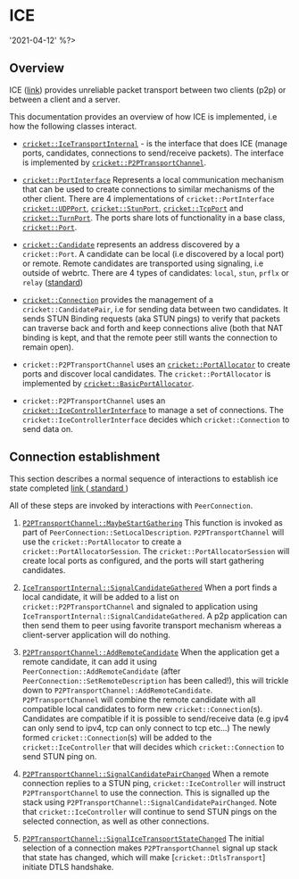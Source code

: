 # ICE

<?% config.freshness.owner = 'jonaso' %?> <?% config.freshness.reviewed =
'2021-04-12' %?>

## Overview

ICE ([link](https://developer.mozilla.org/en-US/docs/Glossary/ICE)) provides
unreliable packet transport between two clients (p2p) or between a client and a
server.

This documentation provides an overview of how ICE is implemented, i.e how the
following classes interact.

*   [`cricket::IceTransportInternal`](https://source.chromium.org/chromium/chromium/src/+/master:third_party/webrtc/p2p/base/ice_transport_internal.h;l=225;drc=8cb97062880b0e0a78f9d578370a01aced81a13f) -
    is the interface that does ICE (manage ports, candidates, connections to
    send/receive packets). The interface is implemented by
    [`cricket::P2PTransportChannel`](https://source.chromium.org/chromium/chromium/src/+/master:third_party/webrtc/p2p/base/p2p_transport_channel.h;l=103;drc=0ccfbd2de7bc3b237a0f8c30f48666c97b9e5523).

*   [`cricket::PortInterface`](https://source.chromium.org/chromium/chromium/src/+/master:third_party/webrtc/p2p/base/port_interface.h;l=47;drc=c3a486c41e682cce943f2b20fe987c9421d4b631)
    Represents a local communication mechanism that can be used to create
    connections to similar mechanisms of the other client. There are 4
    implementations of `cricket::PortInterface`
    [`cricket::UDPPort`](https://source.chromium.org/chromium/chromium/src/+/master:third_party/webrtc/p2p/base/stun_port.h;l=33;drc=a4d873786f10eedd72de25ad0d94ad7c53c1f68a),
    [`cricket::StunPort`](https://source.chromium.org/chromium/chromium/src/+/master:third_party/webrtc/p2p/base/stun_port.h;l=265;drc=a4d873786f10eedd72de25ad0d94ad7c53c1f68a),
    [`cricket::TcpPort`](https://source.chromium.org/chromium/chromium/src/+/master:third_party/webrtc/p2p/base/tcp_port.h;l=33;drc=7a284e1614a38286477ed2334ecbdde78e87b79c)
    and
    [`cricket::TurnPort`](https://source.chromium.org/chromium/chromium/src/+/master:third_party/webrtc/p2p/base/turn_port.h;l=44;drc=ffb7603b6025fbd6e79f360d293ab49092bded54).
    The ports share lots of functionality in a base class,
    [`cricket::Port`](https://source.chromium.org/chromium/chromium/src/+/master:third_party/webrtc/p2p/base/port.h;l=187;drc=3ba7beba29c4e542c4a9bffcc5a47d5e911865be).

*   [`cricket::Candidate`](https://source.chromium.org/chromium/chromium/src/+/master:third_party/webrtc/api/candidate.h;l=30;drc=10542f21c8e4e2d60b136fab45338f2b1e132dde)
    represents an address discovered by a `cricket::Port`. A candidate can be
    local (i.e discovered by a local port) or remote. Remote candidates are
    transported using signaling, i.e outside of webrtc. There are 4 types of
    candidates: `local`, `stun`, `prflx` or `relay`
    ([standard](https://developer.mozilla.org/en-US/docs/Web/API/RTCIceCandidateType))

*   [`cricket::Connection`](https://source.chromium.org/chromium/chromium/src/+/master:third_party/webrtc/p2p/base/connection.h)
    provides the management of a `cricket::CandidatePair`, i.e for sending data
    between two candidates. It sends STUN Binding requests (aka STUN pings) to
    verify that packets can traverse back and forth and keep connections alive
    (both that NAT binding is kept, and that the remote peer still wants the
    connection to remain open).

*   `cricket::P2PTransportChannel` uses an
    [`cricket::PortAllocator`](https://source.chromium.org/chromium/chromium/src/+/master:third_party/webrtc/p2p/base/port_allocator.h;l=335;drc=9438fb3fff97c803d1ead34c0e4f223db168526f)
    to create ports and discover local candidates. The `cricket::PortAllocator`
    is implemented by
    [`cricket::BasicPortAllocator`](https://source.chromium.org/chromium/chromium/src/+/master:third_party/webrtc/p2p/client/basic_port_allocator.h;l=29;drc=e27f3dea8293884701283a54f90f8a429ea99505).

*   `cricket::P2PTransportChannel` uses an
    [`cricket::IceControllerInterface`](https://source.chromium.org/chromium/chromium/src/+/master:third_party/webrtc/p2p/base/ice_controller_interface.h;l=73;drc=9438fb3fff97c803d1ead34c0e4f223db168526f)
    to manage a set of connections. The `cricket::IceControllerInterface`
    decides which `cricket::Connection` to send data on.

## Connection establishment

This section describes a normal sequence of interactions to establish ice state
completed
[ link ](https://source.chromium.org/chromium/chromium/src/+/master:third_party/webrtc/p2p/base/ice_transport_internal.h;l=208;drc=9438fb3fff97c803d1ead34c0e4f223db168526f)
([ standard ](https://developer.mozilla.org/en-US/docs/Web/API/RTCPeerConnection/iceConnectionState))

All of these steps are invoked by interactions with `PeerConnection`.

1.  [`P2PTransportChannel::MaybeStartGathering`](https://source.chromium.org/chromium/chromium/src/+/master:third_party/webrtc/p2p/base/p2p_transport_channel.cc;l=864;drc=0ccfbd2de7bc3b237a0f8c30f48666c97b9e5523)
    This function is invoked as part of `PeerConnection::SetLocalDescription`.
    `P2PTransportChannel` will use the `cricket::PortAllocator` to create a
    `cricket::PortAllocatorSession`. The `cricket::PortAllocatorSession` will
    create local ports as configured, and the ports will start gathering
    candidates.

2.  [`IceTransportInternal::SignalCandidateGathered`](https://source.chromium.org/chromium/chromium/src/+/master:third_party/webrtc/p2p/base/ice_transport_internal.h;l=293;drc=8cb97062880b0e0a78f9d578370a01aced81a13f)
    When a port finds a local candidate, it will be added to a list on
    `cricket::P2PTransportChannel` and signaled to application using
    `IceTransportInternal::SignalCandidateGathered`. A p2p application can then
    send them to peer using favorite transport mechanism whereas a client-server
    application will do nothing.

3.  [`P2PTransportChannel::AddRemoteCandidate`](https://source.chromium.org/chromium/chromium/src/+/master:third_party/webrtc/p2p/base/p2p_transport_channel.cc;l=1233;drc=0ccfbd2de7bc3b237a0f8c30f48666c97b9e5523)
    When the application get a remote candidate, it can add it using
    `PeerConnection::AddRemoteCandidate` (after
    `PeerConnection::SetRemoteDescription` has been called!), this will trickle
    down to `P2PTransportChannel::AddRemoteCandidate`. `P2PTransportChannel`
    will combine the remote candidate with all compatible local candidates to
    form new `cricket::Connection`(s). Candidates are compatible if it is
    possible to send/receive data (e.g ipv4 can only send to ipv4, tcp can only
    connect to tcp etc...) The newly formed `cricket::Connection`(s) will be
    added to the `cricket::IceController` that will decides which
    `cricket::Connection` to send STUN ping on.

4.  [`P2PTransportChannel::SignalCandidatePairChanged`](https://source.chromium.org/chromium/chromium/src/+/master:third_party/webrtc/p2p/base/ice_transport_internal.h;l=310;drc=8cb97062880b0e0a78f9d578370a01aced81a13f)
    When a remote connection replies to a STUN ping, `cricket::IceController`
    will instruct `P2PTransportChannel` to use the connection. This is signalled
    up the stack using `P2PTransportChannel::SignalCandidatePairChanged`. Note
    that `cricket::IceController` will continue to send STUN pings on the
    selected connection, as well as other connections.

5.  [`P2PTransportChannel::SignalIceTransportStateChanged`](https://source.chromium.org/chromium/chromium/src/+/master:third_party/webrtc/p2p/base/ice_transport_internal.h;l=323;drc=8cb97062880b0e0a78f9d578370a01aced81a13f)
    The initial selection of a connection makes `P2PTransportChannel` signal up
    stack that state has changed, which will make [`cricket::DtlsTransport`]
    initiate DTLS handshake.
